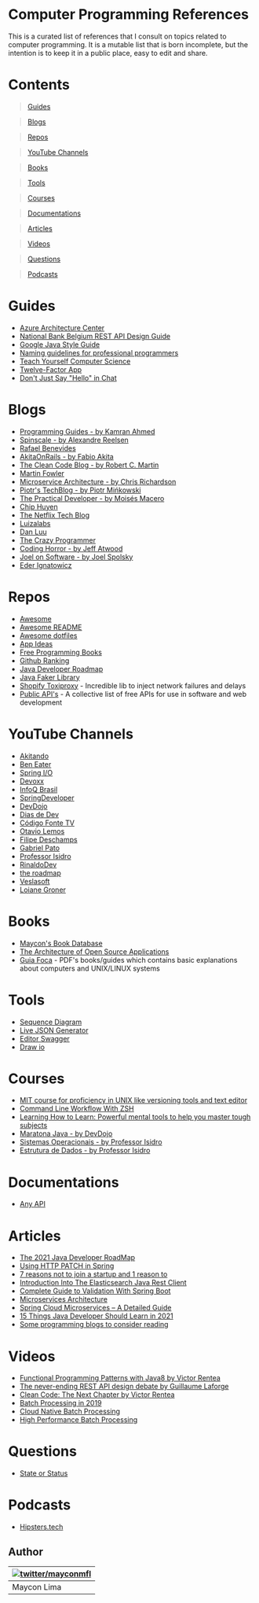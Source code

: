 # Computer Programming References

This is a curated list of references that I consult on topics related to computer programming.
It is a mutable list that is born incomplete, but the intention is to keep it in a public place, easy to edit and share.

# Contents
> [Guides](#guides)

> [Blogs](#blogs)

> [Repos](#repos)

> [YouTube Channels](#youtube-channels)

> [Books](#books)

> [Tools](#tools)

> [Courses](#courses)

> [Documentations](#documentations)

> [Articles](#articles)

> [Videos](#videos)

> [Questions](#questions)

> [Podcasts](#podcasts) 

# Guides

- [Azure Architecture Center](https://docs.microsoft.com/pt-br/azure/architecture/)
- [National Bank Belgium REST API Design Guide](https://github.com/NationalBankBelgium/REST-API-Design-Guide/wiki)
- [Google Java Style Guide](https://google.github.io/styleguide/javaguide.html)
- [Naming guidelines for professional programmers](https://hilton.org.uk/presentations/naming-guidelines)
- [Teach Yourself Computer Science](https://teachyourselfcs.com)
- [Twelve-Factor App](https://12factor.net)
- [Don't Just Say "Hello" in Chat](www.nohello.com)

# Blogs

- [Programming Guides - by Kamran Ahmed](https://roadmap.sh/guides)
- [Spinscale - by Alexandre Reelsen](https://spinscale.de/posts/index.html)
- [Rafael Benevides](http://rafabene.com)
- [AkitaOnRails - by Fabio Akita](https://www.akitaonrails.com)
- [The Clean Code Blog - by Robert C. Martin](http://blog.cleancoder.com)
- [Martin Fowler](https://martinfowler.com)
- [Microservice Architecture - by Chris Richardson](https://microservices.io)
- [Piotr's TechBlog - by Piotr Mińkowski](https://piotrminkowski.com)
- [The Practical Developer - by Moisés Macero](https://thepracticaldeveloper.com/home/)
- [Chip Huyen](https://huyenchip.com)
- [The Netflix Tech Blog](https://netflixtechblog.com)
- [Luizalabs](https://medium.com/luizalabs)
- [Dan Luu](https://danluu.com)
- [The Crazy Programmer](https://danluu.com)
- [Coding Horror - by Jeff Atwood](https://blog.codinghorror.com)
- [Joel on Software - by Joel Spolsky](https://www.joelonsoftware.com)
- [Eder Ignatowicz](https://ederign.me)

# Repos

- [Awesome](https://github.com/sindresorhus/awesome)
- [Awesome README](https://github.com/matiassingers/awesome-readme)
- [Awesome dotfiles](https://github.com/webpro/awesome-dotfiles)
- [App Ideas](https://github.com/florinpop17/app-ideas)
- [Free Programming Books](https://github.com/EbookFoundation/free-programming-books)
- [Github Ranking](https://github.com/EvanLi/Github-Ranking)
- [Java Developer Roadmap](https://github.com/s4kibs4mi/java-developer-roadmap)
- [Java Faker Library](https://github.com/DiUS/java-faker)
- [Shopify Toxiproxy](https://github.com/shopify/toxiproxy) - Incredible lib to inject network failures and delays
- [Public API's](https://github.com/public-apis/public-apis) - A collective list of free APIs for use in software and web development

# YouTube Channels

- [Akitando](https://www.youtube.com/user/AkitaOnRails)
- [Ben Eater](https://www.youtube.com/user/eaterbc)
- [Spring I/O](https://www.youtube.com/c/SpringIOConference/featured)
- [Devoxx](https://www.youtube.com/channel/UCCBVCTuk6uJrN3iFV_3vurg)
- [InfoQ Brasil](https://www.youtube.com/c/InfoQBrasil/videos) 
- [SpringDeveloper](https://www.youtube.com/user/SpringSourceDev)
- [DevDojo](https://www.youtube.com/c/DevDojoBrasil/)
- [Dias de Dev](https://www.youtube.com/channel/UCg1nJKjie4vb8FILBbv3F6A)
- [Código Fonte TV](https://www.youtube.com/user/codigofontetv)
- [Otavio Lemos](https://www.youtube.com/user/OtavioALLemos/videos)
- [Filipe Deschamps ](https://www.youtube.com/channel/UCU5JicSrEM5A63jkJ2QvGYw)
- [Gabriel Pato](https://www.youtube.com/channel/UC70YG2WHVxlOJRng4v-CIFQ)
- [Professor Isidro](https://www.youtube.com/c/ProfessorIsidroVamosProgramar/videos)
- [RinaldoDev](https://www.youtube.com/c/RinaldoDev/videos)
- [the roadmap](https://www.youtube.com/c/theroadmap/videos)
- [Veslasoft](https://www.youtube.com/c/FilipeAlvesdef/videos)
- [Loiane Groner](https://www.youtube.com/c/loianegroner)

# Books

- [Maycon's Book Database](https://www.notion.so/48c3e5c764084e81855cdf016ea88435?v=9507c7f9533045e3babad4839669e3f0)
- [The Architecture of Open Source Applications](http://aosabook.org/en/index.html)
- [Guia Foca](https://www.guiafoca.org) - PDF's books/guides which contains basic explanations about computers and UNIX/LINUX systems

# Tools

- [Sequence Diagram](https://sequencediagram.org)
- [Live JSON Generator](http://www.objgen.com)
- [Editor Swagger](http://editor.swagger.io)
- [Draw io](https://app.diagrams.net)

# Courses

- [MIT course for proficiency in UNIX like versioning tools and text editor](https://missing.csail.mit.edu)
- [Command Line Workflow With ZSH](https://commandlinepoweruser.com)
- [Learning How to Learn: Powerful mental tools to help you master tough subjects](https://www.coursera.org/learn/learning-how-to-learn)
- [Maratona Java - by DevDojo ](https://www.youtube.com/watch?v=kkOSweUhGZM&list=PL62G310vn6nHrMr1tFLNOYP_c73m6nAzL)
- [Sistemas Operacionais - by Professor Isidro](https://www.youtube.com/watch?v=KCiNoYifvW8&list=PLjcmNukBom69P1Is-jIjrs9gUlhBPmnZN)
- [Estrutura de Dados - by Professor Isidro](https://www.youtube.com/watch?v=tujIyo7cMds&list=PLjcmNukBom6_nyEVge9stJLdq-bAeDoWx)

# Documentations

- [Any API](https://any-api.com)

# Articles

- [The 2021 Java Developer RoadMap](https://javarevisited.blogspot.com/2019/10/the-java-developer-roadmap.html#axzz6wILksO5p)
- [Using HTTP PATCH in Spring](https://cassiomolin.com/2019/06/10/using-http-patch-in-spring/)
- [7 reasons not to join a startup and 1 reason to](https://huyenchip.com//2021/02/27/why-not-join-a-startup.html)
- [Introduction Into The Elasticsearch Java Rest Client](https://spinscale.de/posts/2020-04-15-introduction-into-the-elasticsearch-java-rest-client.html)
- [Complete Guide to Validation With Spring Boot](https://reflectoring.io/bean-validation-with-spring-boot/)
- [Microservices Architecture](http://progressivecoder.com/microservices-architecture/)
- [Spring Cloud Microservices – A Detailed Guide](http://progressivecoder.com/spring-cloud-microservices-a-detailed-guide/)
- [15 Things Java Developer Should Learn in 2021](https://medium.com/swlh/10-things-java-developer-should-learn-in-2019-5e0cf388e07f)
- [Some programming blogs to consider reading](https://danluu.com/programming-blogs/)

# Videos

- [Functional Programming Patterns with Java8 by Victor Rentea](https://www.youtube.com/watch?v=YnzisJh-ZNI&t=2s)
- [The never-ending REST API design debate by Guillaume Laforge](https://www.youtube.com/watch?v=48azd2VqtP0&list=LL)
- [Clean Code: The Next Chapter by Victor Rentea](https://www.youtube.com/watch?v=wY_CUkU1zfw)
- [Batch Processing in 2019](https://www.youtube.com/watch?v=bhFBtNiZYYY&feature=youtu.be)
- [Cloud Native Batch Processing](https://www.youtube.com/watch?v=1NZVwv1cmMc&feature=youtu.be)
- [High Performance Batch Processing](https://www.youtube.com/watch?v=J6IPlfm7N6w)


# Questions

- [State or Status](https://softwareengineering.stackexchange.com/questions/219351/state-or-status-when-should-a-variable-name-contain-the-word-state-and-w)

# Podcasts

- [Hipsters.tech](https://hipsters.tech)

## Author

| [![twitter/mayconmfl](https://pbs.twimg.com/profile_images/1278829423387643904/7fEvIvlg_bigger.jpg)](http://twitter.com/mayconmfl "Follow @mayconmfl on Twitter")  |
|---|
| Maycon Lima |